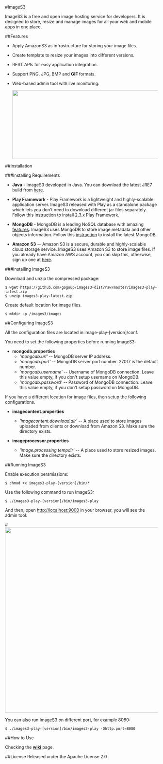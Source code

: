 #ImageS3

ImageS3 is a free and open image hosting service for developers. It is designed to store, resize and manage images for all your web and mobile apps in one place.

##Features

 * Apply AmazonS3 as infrastructure for storing your image files.
 * Create template to resize your images into different versions.
 * REST APIs for easy application integration.
 * Support PNG, JPG, BMP and **GIF** formats.
 * Web-based admin tool with live monitoring:
   
   [<img src="http://i.imgur.com/liGhBmNl.png" height="226" width="610" />](http://i.imgur.com/liGhBmN.png)


##Installation

###Installing Requirements

 * **Java** - ImageS3 developed in Java. You can download the latest JRE7 build from [here](http://www.oracle.com/technetwork/java/javase/downloads/jre7-downloads-1880261.html).

 * **Play Framework** - Play Framework is a lightweight and highly-scalable application server. ImageS3 released with Play as a standalone package which lets you don't need to download different jar files separately. Follow this [instruction](https://www.playframework.com/documentation/2.3.x/Installing) to install 2.3.x Play Framework.
 
 * **MongoDB** - MongoDB is a leading NoSQL database with amazing [features](http://www.mongodb.org/). ImageS3 uses MongoDB to store image metadata and other objects information. Follow this [instruction](http://docs.mongodb.org/manual/installation/) to install the latest MongoDB.
 
 * **Amazon S3** -- Amazon S3 is a secure, durable and highly-scalable cloud storage service. ImageS3 uses Amazon S3 to store image files. If you already have Amazon AWS account, you can skip this, otherwise, sign up one at [here](http://aws.amazon.com/s3/).

###Installing ImageS3

Download and unzip the compressed package:

    $ wget https://github.com/gogoup/images3-dist/raw/master/images3-play-latest.zip
    $ unzip images3-play-latest.zip

Create default location for image files.

    $ mkdir -p /images3/images

##Configuring ImageS3

All the configuration files are located in image-play-[version]/conf.

You need to set the following properties before running ImageS3:

 * **mongodb.properties**
   - *'mongodb.url'* -- MongoDB server IP address.
   - *'mongodb.port'* -- MongoDB server port number. 27017 is the default number.
   - *'mongodb.username'* -- Username of MongoDB connection. Leave this value empty, if you don't setup username on MongoDB.
   - *'mongodb.password'* -- Password of MongoDB connection. Leave this value empty, if you don't setup password on MongoDB.

If you have a different location for image files, then setup the following configurations.

 * **imagecontent.properties**
   - *'imagecontent.download.dir'* -- A place used to store images uploaded from clients or download from Amazon S3. Make sure the directory exists.
   
 * **imageprocessor.properties**
   - *'image.processing.tempdir'* -- A place used to store resized images. Make sure the directory exists.

 
##Running ImageS3

Enable execution persmissions:

    $ chmod +x images3-play-[version]/bin/*

Use the following command to run ImageS3:
    
    $ ./images3-play-[version]/bin/images3-play
    
And then, open [http://localhost:9000](http://localhost:9000) in your browser, you will see the admin tool:

#[<img src="http://i.imgur.com/RcY9QQal.png" width="610" />](http://i.imgur.com/RcY9QQa.png)

You can also run ImageS3 on different port, for example 8080:

    $ ./images3-play-[version]/bin/images3-play -Dhttp.port=8080


##How to Use

Checking the **[wiki](https://github.com/images3/images3-play/wiki)** page.

##License
Released under the Apache License 2.0